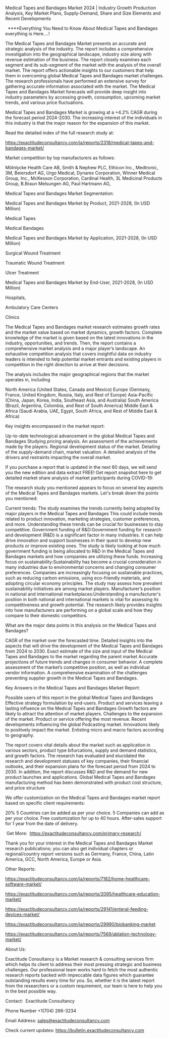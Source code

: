 Medical Tapes and Bandages Market 2024 | Industry Growth Production Analysis, Key Market Plans, Supply-Demand, Share and Size Elements and Recent Developments

  ****Everything You Need to Know About Medical Tapes and Bandages everything is Here....!

The Medical Tapes and Bandages Market presents an accurate and strategic analysis of the industry. The report includes a comprehensive investigation into the geographical landscape, industry size along with revenue estimation of the business. The report closely examines each segment and its sub-segment of the market with the analysis of the overall market. The report offers actionable insights to our customers that help them in overcoming global Medical Tapes and Bandages market challenges. The research professionals have performed an extensive survey for gathering accurate information associated with the market. The Medical Tapes and Bandages Market forecasts will provide deep insight into industry parameters by accessing growth, consumption, upcoming market trends, and various price fluctuations.

Medical Tapes and Bandages Market is growing at a +4.2% CAGR during the forecast period 2024-2030. The increasing interest of the individuals in this industry is that the major reason for the expansion of this market.

Read the detailed index of the full research study at:

https://exactitudeconsultancy.com/ja/reports/2318/medical-tapes-and-bandages-market/

Market competition by top manufacturers as follows:

Mölnlycke Health Care AB, Smith & Nephew PLC, Ethicon Inc., Medtronic, 3M, Beiersdorf AG, Urgo Medical, Dynarex Corporation, Winner Medical Group, Inc., McKesson Corporation, Cardinal Health, 3L Medicinal Products Group, B.Braun Melsungen AG, Paul Hartmann AG,

Medical Tapes and Bandages Market Segmentation:

Medical Tapes and Bandages Market by Product, 2021-2028, (In USD Million)

Medical Tapes

Medical Bandages

Medical Tapes and Bandages Market by Application, 2021-2028, (In USD Million)

Surgical Wound Treatment

Traumatic Wound Treatment

Ulcer Treatment

Medical Tapes and Bandages Market by End-User, 2021-2028, (In USD Million)

Hospitals,

Ambulatory Care Centers

Clinics

The Medical Tapes and Bandages market research estimates growth rates and the market value based on market dynamics, growth factors. Complete knowledge of the market is given based on the latest innovations in the industry, opportunities, and trends. Then, the report contains a comprehensive market analysis and a major player’s landscape. An exhaustive competition analysis that covers insightful data on industry leaders is intended to help potential market entrants and existing players in competition in the right direction to arrive at their decisions.

The analysis includes the major geographical regions that the market operates in, including

North America (United States, Canada and Mexico)
Europe (Germany, France, United Kingdom, Russia, Italy, and Rest of Europe)
Asia-Pacific (China, Japan, Korea, India, Southeast Asia, and Australia)
South America (Brazil, Argentina, Colombia, and Rest of South America)
Middle East & Africa (Saudi Arabia, UAE, Egypt, South Africa, and Rest of Middle East & Africa)

Key insights encompassed in the market report:

Up-to-date technological advancement in the global Medical Tapes and Bandages
Studying pricing analysis.
An assessment of the achievements made by the players.
Regional development status of the market.
Detailing of the supply-demand chain, market valuation.
A detailed analysis of the drivers and restraints impacting the overall market.

If you purchase a report that is updated in the next 60 days, we will send you the new edition and data extract FREE! Get report snapshot here to get detailed market share analysis of market participants during COVID-19:

The research study you mentioned appears to focus on several key aspects of the Medical Tapes and Bandages markets. Let's break down the points you mentioned:

Current trends: The study examines the trends currently being adopted by major players in the Medical Tapes and Bandages This could include trends related to product innovation, marketing strategies, customer preferences, and more. Understanding these trends can be crucial for businesses to stay competitive.
Government funding of R&D:Government funding for research and development (R&D) is a significant factor in many industries. It can help drive innovation and support businesses in their quest to develop new products or improve existing ones. The study is likely looking at how much government funding is being allocated to R&D in the Medical Tapes and Bandages markets and how companies are utilizing these funds.
Increasing focus on sustainability:Sustainability has become a crucial consideration in many industries due to environmental concerns and changing consumer preferences. Companies are increasingly focusing on sustainable practices, such as reducing carbon emissions, using eco-friendly materials, and adopting circular economy principles. The study may assess how prevalent sustainability initiatives are among market players.
Manufacturer’s position in national and international marketplaces:Understanding a manufacturer's position in both national and international markets is vital for assessing its competitiveness and growth potential. The research likely provides insights into how manufacturers are performing on a global scale and how they compare to their domestic competitors.

What are the major data points in this analysis on the Medical Tapes and Bandages?

CAGR of the market over the forecasted time.
Detailed insights into the aspects that will drive the development of the Medical Tapes and Bandages from 2024 to 2030.
Exact estimate of the size and input of the Medical Tapes and Bandages to the market regarding the parent market
Accurate projections of future trends and changes in consumer behavior. A complete assessment of the market’s competitive position, as well as individual vendor information.
A comprehensive examination of the challenges preventing supplier growth in the Medical Tapes and Bandages.

Key Answers in the Medical Tapes and Bandages Market Report:

Possible users of this report in the global Medical Tapes and Bandages
Effective strategy formulation by end-users.
Product and services leaving a lasting influence on the Medical Tapes and Bandages
Growth factors are likely to attract the attention of market players.
Challenges to the expansion of the market.
Product or service offering the most revenue.
Recent developments influencing the global Podcasting market.
Innovations likely to positively impact the market.
Enlisting micro and macro factors according to geography.

The report covers vital details about the market such as application in various sectors, product type bifurcations, supply and demand statistics, and growth factors. The research has evaluated and elucidated the research and development statuses of key companies, their financial outlooks, and their expansion plans for the forecast period from 2024 to 2030. In addition, the report discusses R&D and the demand for new product launches and applications. Global Medical Tapes and Bandages manufacturing method has been demonstrated with product cost structure, and price structure

We offer customization on the Medical Tapes and Bandages market report based on specific client requirements:

20%
5 Countries can be added as per your choice.
5 Companies can add as per your choice.
Free customization for up to 40 hours.
After-sales support for 1 year from the date of delivery.

 Get More:  https://exactitudeconsultancy.com/primary-research/

Thank you for your interest in the Medical Tapes and Bandages Market research publications; you can also get individual chapters or regional/country report versions such as Germany, France, China, Latin America, GCC, North America, Europe or Asia.

Other Reports:

https://exactitudeconsultancy.com/ja/reports/7182/home-healthcare-software-market/

https://exactitudeconsultancy.com/ja/reports/2095/healthcare-education-market/

https://exactitudeconsultancy.com/ja/reports/29141/enteral-feeding-devices-market/

https://exactitudeconsultancy.com/ja/reports/29990/biobanking-market

https://exactitudeconsultancy.com/ja/reports/7569/ablation-technology-market/

About Us:

Exactitude Consultancy is a Market research & consulting services firm which helps its client to address their most pressing strategic and business challenges. Our professional team works hard to fetch the most authentic research reports backed with impeccable data figures which guarantee outstanding results every time for you. So, whether it is the latest report from the researchers or a custom requirement, our team is here to help you in the best possible way.

Contact:  Exactitude Consultancy

Phone Number +1(704) 266-3234

Email Address: sales@exactitudeconsultancy.com

Check current updates: https://bulletin.exactitudeconsultancy.com

 
